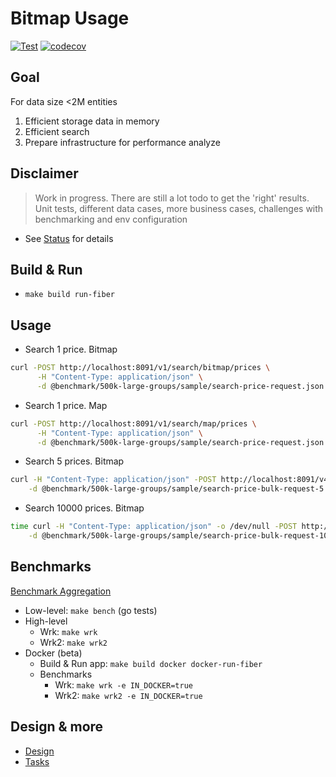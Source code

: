 # Bitmap Usage

[![Test](https://github.com/marniks7/bitmap-usage/actions/workflows/test.yaml/badge.svg)](https://github.com/marniks7/bitmap-usage/actions/workflows/test.yaml)
[![codecov](https://codecov.io/gh/marniks7/bitmap-usage/branch/master/graph/badge.svg?token=YDLIOFV6AQ)](https://codecov.io/gh/marniks7/bitmap-usage)

## Goal

For data size <2M entities
1. Efficient storage data in memory 
2. Efficient search
3. Prepare infrastructure for performance analyze

## Disclaimer
> Work in progress. There are still a lot todo to get the 'right' results.
> Unit tests, different data cases, more business cases, challenges with benchmarking and env configuration

* See [Status](docs/status.md) for details

## Build & Run
* `make build run-fiber`

## Usage  
* Search 1 price. Bitmap 
```bash
curl -POST http://localhost:8091/v1/search/bitmap/prices \
      -H "Content-Type: application/json" \
      -d @benchmark/500k-large-groups/sample/search-price-request.json
```
* Search 1 price. Map
```bash
curl -POST http://localhost:8091/v1/search/map/prices \
      -H "Content-Type: application/json" \
      -d @benchmark/500k-large-groups/sample/search-price-request.json
```
* Search 5 prices. Bitmap
```bash
curl -H "Content-Type: application/json" -POST http://localhost:8091/v4/search/bitmap/bulk/prices \
    -d @benchmark/500k-large-groups/sample/search-price-bulk-request-5.json
```
* Search 10000 prices. Bitmap
```bash
time curl -H "Content-Type: application/json" -o /dev/null -POST http://localhost:8091/v4/search/bitmap/bulk/prices \
    -d @benchmark/500k-large-groups/sample/search-price-bulk-request-10000.json
```

## Benchmarks
[Benchmark Aggregation](docs/benchmark.md)

* Low-level: `make bench` (go tests)
* High-level 
  * Wrk: `make wrk`
  * Wrk2: `make wrk2`
* Docker (beta) 
  * Build & Run app: `make build docker docker-run-fiber`
  * Benchmarks
    * Wrk: `make wrk -e IN_DOCKER=true`
    * Wrk2: `make wrk2 -e IN_DOCKER=true`

## Design & more
* [Design](docs/design.md)
* [Tasks](docs/tasks.md)